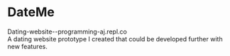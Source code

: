 # DateMe
Dating-website--programming-aj.repl.co  
A dating website prototype I created that could be developed further with new features. 
